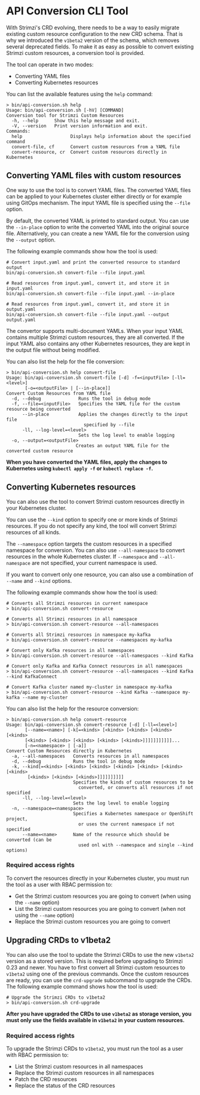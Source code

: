 # API Conversion CLI Tool

With Strimzi's CRD evolving, there needs to be a way to easily migrate existing custom resource configuration to the new CRD schema.
That is why we introduced the `v1beta2` version of the schema, which removes several deprecated fields.
To make it as easy as possible to convert existing Strimzi custom resources, a conversion tool is provided.

The tool can operate in two modes:
* Converting YAML files
* Converting Kubernetes resources

You can list the available features using the `help` command:

```
> bin/api-conversion.sh help
Usage: bin/api-conversion.sh [-hV] [COMMAND]
Conversion tool for Strimzi Custom Resources
  -h, --help      Show this help message and exit.
  -V, --version   Print version information and exit.
Commands:
  help                  Displays help information about the specified command
  convert-file, cf      Convert custom resources from a YAML file
  convert-resource, cr  Convert custom resources directly in Kubernetes
```

## Converting YAML files with custom resources

One way to use the tool is to convert YAML files. 
The converted YAML files can be applied to your Kubernetes cluster either directly or for example using GitOps mechanism.
The input YAML file is specified using the `--file` option.

By default, the converted YAML is printed to standard output.
You can use the `--in-place` option to write the converted YAML into the original source file.
Alternatively, you can create a new YAML file for the conversion using the `--output` option.

The following example commands show how the tool is used:

```
# Convert input.yaml and print the converted resource to standard output
bin/api-conversion.sh convert-file --file input.yaml

# Read resources from input.yaml, convert it, and store it in input.yaml
bin/api-conversion.sh convert-file --file input.yaml --in-place

# Read resources from input.yaml, convert it, and store it in output.yaml
bin/api-conversion.sh convert-file --file input.yaml --output output.yaml
```

The convertor supports multi-document YAMLs.
When your input YAML contains multiple Strimzi custom resources, they are all converted.
If the input YAML also contains any other Kubernetes resources, they are kept in the output file without being modified.

You can also list the help for the file conversion:

```
> bin/api-conversion.sh help convert-file
Usage: bin/api-conversion.sh convert-file [-d] -f=<inputFile> [-ll=<level>]
       [-o=<outputFile> | [--in-place]]
Convert Custom Resources from YAML file
  -d, --debug              Runs the tool in debug mode
  -f, --file=<inputFile>   Specifies the YAML file for the custom resource being converted
      --in-place           Applies the changes directly to the input file
                             specified by --file
      -ll, --log-level=<level>
                           Sets the log level to enable logging
  -o, --output=<outputFile>
                          Creates an output YAML file for the converted custom resource
```

**When you have converted the YAML files, apply the changes to Kubernetes using `kubectl apply -f` or `kubectl replace -f`.** 

## Converting Kubernetes resources

You can also use the tool to convert Strimzi custom resources directly in your Kubernetes cluster.

You can use the `--kind` option to specify one or more kinds of Strimzi resources.
If you do not specify any kind, the tool will convert Strimzi resources of all kinds.

The `--namespace` option targets the custom resources in a specified namespace for conversion.
You can also use `--all-namespace` to convert resources in the whole Kubernetes cluster.
If  `--namespace` and `--all-namespace` are not specified, your current namespace is used.

If you want to convert only one resource, you can also use a combination of `--name` and `--kind` options.

The following example commands show how the tool is used:

```
# Converts all Strimzi resources in current namespace
> bin/api-conversion.sh convert-resource

# Converts all Strimzi resources in all namespace
> bin/api-conversion.sh convert-resource --all-namespaces

# Converts all Strimzi resources in namespace my-kafka
> bin/api-conversion.sh convert-resource --namespaces my-kafka

# Convert only Kafka resources in all namespaces
> bin/api-conversion.sh convert-resource --all-namespaces --kind Kafka

# Convert only Kafka and Kafka Connect resources in all namespaces
> bin/api-conversion.sh convert-resource --all-namespaces --kind Kafka --kind KafkaConnect

# Convert Kafka cluster named my-cluster in namespace my-kafka
> bin/api-conversion.sh convert-resource --kind Kafka --namespace my-kafka --name my-cluster
```

You can also list the help for the resource conversion:

```
> bin/api-conversion.sh help convert-resource
Usage: bin/api-conversion.sh convert-resource [-d] [-ll=<level>]
       [--name=<name>] [-k[=<kinds> [<kinds> [<kinds> [<kinds> [<kinds>
       [<kinds> [<kinds> [<kinds> [<kinds> [<kinds>]]]]]]]]]]]...
       [-n=<namespace> | [-a]]
Convert Custom Resources directly in Kubernetes
  -a, --all-namespaces   Converts resources in all namespaces
  -d, --debug            Runs the tool in debug mode
  -k, --kind[=<kinds> [<kinds> [<kinds> [<kinds> [<kinds> [<kinds> [<kinds>
        [<kinds> [<kinds> [<kinds>]]]]]]]]]]
                         Specifies the kinds of custom resources to be
                           converted, or converts all resources if not specified
      -ll, --log-level=<level>
                         Sets the log level to enable logging
  -n, --namespace=<namespace>
                         Specifies a Kubernetes namespace or OpenShift project,
                           or uses the current namespace if not specified
      --name=<name>      Name of the resource which should be converted (can be
                           used onl with --namespace and single --kind options)
```

### Required access rights

To convert the resources directly in your Kubernetes cluster, you must run the tool as a user with RBAC permission to:

* Get the Strimzi custom resources you are going to convert (when using the `--name` option)
* List the Strimzi custom resources you are going to convert (when not using the `--name` option)
* Replace the Strimzi custom resources you are going to convert

## Upgrading CRDs to v1beta2

You can also use the tool to update the Strimzi CRDs to use the new `v1beta2` version as a stored version.
This is required before upgrading to Strimzi 0.23 and newer.
You have to first convert all Strimzi custom resources to `v1beta2` using one of the previous commands.
Once the custom resources are ready, you can use the `crd-upgrade` subcommand to upgrade the CRDs.
The following example command shows how the tool is used:

```
# Upgrade the Strimzi CRDs to v1beta2
> bin/api-conversion.sh crd-upgrade
```

**After you have upgraded the CRDs to use `v1beta2` as storage version, you must only use the fields available in `v1beta2` in your custom resources.**

### Required access rights

To upgrade the Strimzi CRDs to `v1beta2`, you must run the tool as a user with RBAC permission to:

* List the Strimzi custom resources in all namespaces
* Replace the Strimzi custom resources in all namespaces
* Patch the CRD resources
* Replace the status of the CRD resources
